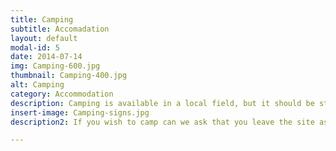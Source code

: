 ```yaml
---
title: Camping
subtitle: Accomadation
layout: default
modal-id: 5
date: 2014-07-14
img: Camping-600.jpg
thumbnail: Camping-400.jpg
alt: Camping
category: Accommodation
description: Camping is available in a local field, but it should be stressed though that no facilities will be available on site. The site is suitable for tents and cars/camper vans/caravans. There is no charge for the use of the campsite over the bike show weekend. If you have any issues finding the site please speak to team members at the show, the location of the site is shown in the map above and there will be signs out on the day.
insert-image: Camping-signs.jpg
description2: If you wish to camp can we ask that you leave the site as you find it so that we retain the farmers good will for future shows.

---
```

